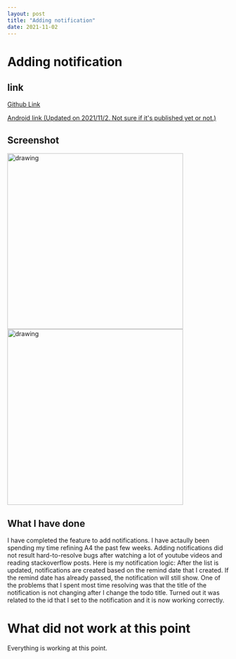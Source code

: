 ```yaml
---
layout: post
title: "Adding notification"
date: 2021-11-02
---
```


# Adding notification
## link
[Github Link](https://github.com/dustinlo/NEUSEA-Chih-WeiLo/tree/c47c7a4ae531ed7d0827671f973e8e31b2bf3967/TodoApp)

[Android link (Updated on 2021/11/2. Not sure if it's published yet or not.)](https://play.google.com/apps/internaltest/4699446330883803708)

## Screenshot

<img src="https://i.imgur.com/5yuebPA.png" alt="drawing" width="400"/>

<img src="https://i.imgur.com/teyjjlT.png" alt="drawing" width="400"/>
 
## What I have done
I have completed the feature to add notifications. I have actaully been spending my time refining A4 the past few weeks. Adding notifications did not result hard-to-resolve bugs after watching a lot of youtube videos and reading stackoverflow posts. 
Here is my notification logic:
After the list is updated, notifications are created based on the remind date that I created. If the remind date has already passed, the notification will still show. One of the problems that I spent most time resolving was that the title of the notification is not changing after I change the todo title. Turned out it was related to the id that I set to the notification and it is now working correctly.

# What did not work at this point
Everything is working at this point.

